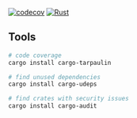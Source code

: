 [![codecov](https://codecov.io/gh/aloucks/zero2prod/branch/master/graph/badge.svg?token=XMZMJ914IY)](https://codecov.io/gh/aloucks/zero2prod)
[![Rust](https://github.com/aloucks/zero2prod/actions/workflows/rust.yml/badge.svg)](https://github.com/aloucks/zero2prod/actions/workflows/rust.yml)

## Tools

```bash
# code coverage
cargo install cargo-tarpaulin

# find unused dependencies
cargo install cargo-udeps

# find crates with security issues
cargo install cargo-audit
```